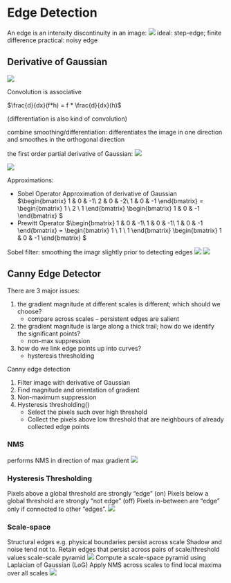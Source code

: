 # Edge Detection
An edge is an intensity discontinuity in an image:
![](\images\discontinue.png)
ideal: step-edge; finite difference
practical: noisy edge
## Derivative of Gaussian
![](\images\partialGaussian.png)

Convolution is associative

$\frac{d}{dx}(f*h) = f * \frac{d}{dx}(h)$

(differentiation is also kind of convolution)

combine smoothing/differentiation: 
differentiates the image in one direction and smoothes in the orthogonal direction

the first order partial derivative of Gaussian:
![](\images\partialGaussian2.png)

![](\images\Gaussian_all.png)


Approximations:
* Sobel Operator
Approximation of derivative of Gaussian
$\begin{bmatrix}
1 & 0 & -1\\
2 & 0 & -2\\
1 & 0 & -1
\end{bmatrix} = \begin{bmatrix}
1 \\
2 \\
1 \end{bmatrix}
\begin{bmatrix}
1 & 0 & -1
\end{bmatrix}
$
* Prewitt Operator
$\begin{bmatrix}
1 & 0 & -1\\
1 & 0 & -1\\
1 & 0 & -1
\end{bmatrix} = \begin{bmatrix}
1 \\
1 \\
1 \end{bmatrix}
\begin{bmatrix}
1 & 0 & -1
\end{bmatrix}
$

Sobel filter: smoothing the imagr slightly prior to detecting edges
![](\images\sobel.png)
![](\images\sobel_problem.png)

## Canny Edge Detector
There are 3 major issues:
1. the gradient magnitude at different scales is different; which should we choose? 
    * compare across scales – persistent edges are salient
2. the gradient magnitude is large along a thick trail; how do we identify the significant points?  
    * non-max suppression
3. how do we link edge points up into curves?  
    * hysteresis thresholding

Canny edge detection
1. Filter image with derivative of Gaussian
2. Find magnitude and orientation of gradient
3. Non-maximum suppression
4. Hysteresis thresholding()
    * Select the pixels such over high threshold
    * Collect the pixels above low threshold that are neighbours of already collected edge points

### NMS
performs NMS in direction of max gradient
![](images/NMS.png)
### Hysteresis Thresholding
Pixels above a global threshold are strongly “edge” (on)
Pixels below a global threshold are strongly “not edge” (off)
Pixels in-between are “edge” only if connected to other “edges”.
![](images/hysteresis.png)

### Scale-space
Structural edges e.g. physical boundaries persist across scale
Shadow and noise tend not to.
Retain edges that persist across pairs of scale/threshold values
scale-scale pyramid
![](images/scale_space.png)
Compute a scale-space pyramid using Laplacian of Gaussian (LoG)
Apply NMS across scales to find local maxima over all scales
![](images/scale_space1.png)